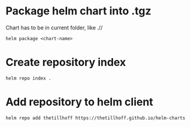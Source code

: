 # Package helm chart into <name-semver>.tgz
Chart has to be in current folder, like ./<chart-name>/
```
helm package <chart-name>
```

# Create repository index
```
helm repo index .
```

# Add repository to helm client
```
helm repo add thetillhoff https://thetillhoff.github.io/helm-charts
```
